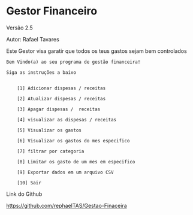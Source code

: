 Gestor Financeiro 
===
Versão 2.5

Autor: Rafael Tavares

Este Gestor visa garatir que todos os teus gastos sejam bem controlados

    Bem Vindo(a) ao seu programa de gestão financeira! 

    Siga as instruções a baixo                         


        [1] Adicionar dispesas / receitas 
        
        [2] Atualizar dispesas / receitas 
        
        [3] Apagar dispesas /  receitas 
        
        [4] visualizar as dispesas / receitas 
        
        [5] Visualizar os gastos 
        
        [6] Visualizar os gastos do mes especifico 
        
        [7] filtrar por categoria 
        
        [8] Limitar os gasto de um mes em especifico 
        
        [9] Exportar dados em um arquivo CSV 
        
        [10] Sair 

Link do Github

https://github.com/rephaelTAS/Gestao-Finaceira